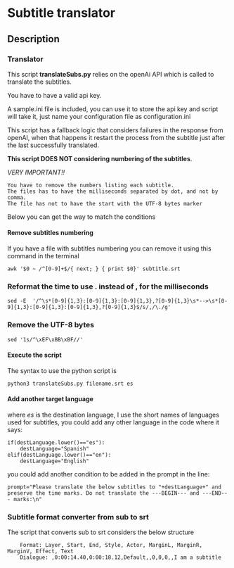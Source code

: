 # Subtitle translator

## Description

### Translator

This script **translateSubs.py** relies on the openAi API which is called to translate the subtitles.

You have to have a valid api key.

A sample.ini file is included, you can use it to store the api key and script will take it, just name your configuration file as configuration.ini

This script has a fallback logic that considers failures in the response from openAI, when that happens it restart the process from the subtitle just after the last successfully translated.

**This script DOES NOT considering numbering of the subtitles**.

*VERY IMPORTANT!!*

    You have to remove the numbers listing each subtitle. 
    The files has to have the milliseconds separated by dot, and not by comma.
    The file has not to have the start with the UTF-8 bytes marker

Below you can get the way to match the conditions

#### Remove subtitles numbering

If you have a file with subtitles numbering you can remove it using this command in the terminal
    
    awk '$0 ~ /^[0-9]+$/{ next; } { print $0}' subtitle.srt

### Reformat the time to use . instead of , for the milliseconds

    sed -E  '/^\s*[0-9]{1,3}:[0-9]{1,3}:[0-9]{1,3},?[0-9]{1,3}\s*-->\s*[0-9]{1,3}:[0-9]{1,3}:[0-9]{1,3},?[0-9]{1,3}$/s/,/\./g'

### Remove the UTF-8 bytes

    sed '1s/^\xEF\xBB\xBF//'


#### Execute the script

The syntax to use the python script is 
    
    python3 translateSubs.py filename.srt es

#### Add another target language

where *es* is the destination language, I use the short names of languages used for subtitles, you could add any other language in the code where it says: 

    if(destLanguage.lower()=="es"):
        destLanguage="Spanish"
    elif(destLanguage.lower()=="en"):
        destLanguage="English"

you could add another condition to be added in the prompt in the line: 

    prompt="Please translate the below subtitles to "+destLanguage+" and preserve the time marks. Do not translate the ---BEGIN--- and ---END--- marks:\n"


### Subtitle format converter from sub to srt

The script that converts sub to srt considers the below structure

```
    Format: Layer, Start, End, Style, Actor, MarginL, MarginR, MarginV, Effect, Text
    Dialogue: ,0:00:14.40,0:00:18.12,Default,,0,0,0,,I am a subtitle
```



